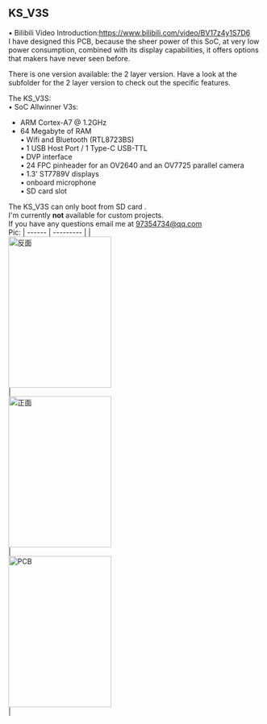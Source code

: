 <!--
 * @Descripttion : 
 * @version      : 
 * @Author       : Kevincoooool
 * @Date         : 2020-12-26 12:29:37
 * @LastEditors  : Kevincoooool
 * @LastEditTime : 2021-02-02 08:37:01
 * @FilePath     : \Github\KS_V3S\README.md
-->
## KS_V3S

• Bilibili Video Introduction:https://www.bilibili.com/video/BV17z4y1S7D6 <br>
I have designed this PCB, because the sheer power of this SoC, at very low power consumption, combined with its display capabilities, it offers options that makers have never seen before.<br>

There is one version available: the 2 layer version.
Have a look at the subfolder for the 2 layer version to check out the specific features.

The KS_V3S:<br>
• SoC Allwinner V3s:<br>
  - ARM Cortex-A7 @ 1.2GHz<br>
  - 64 Megabyte of RAM<br>
• Wifi and Bluetooth (RTL8723BS)  <br>
• 1 USB Host Port / 1 Type-C USB-TTL <br> 
• DVP interface<br>
• 24 FPC pinheader for an OV2640 and an OV7725 parallel camera<br>
• 1.3' ST7789V displays<br>
• onboard microphone<br>
• SD card slot<br>

The KS_V3S can only boot from SD card . <br>
I'm currently <b> not </B> available for custom projects. <br>
If you have any questions email me at 97354734@qq.com <br>
Pic:
| ------ | --------- |
| <img src="https://github.com/Kevincoooool/KS_V3S/tree/master/pic/back.jpg" height="300px" width="204px" title="反面" style="display:inherit;"/> | <img src="https://github.com/Kevincoooool/KS_V3S/tree/master/pic/front.jpg" height="300px" width="204px" title="正面" style="display:inherit;"/> | <img src="https://github.com/Kevincoooool/KS_V3S/tree/master/pic/pcb.png" height="300px" width="204px" title="PCB" style="display:inherit;"/> |


